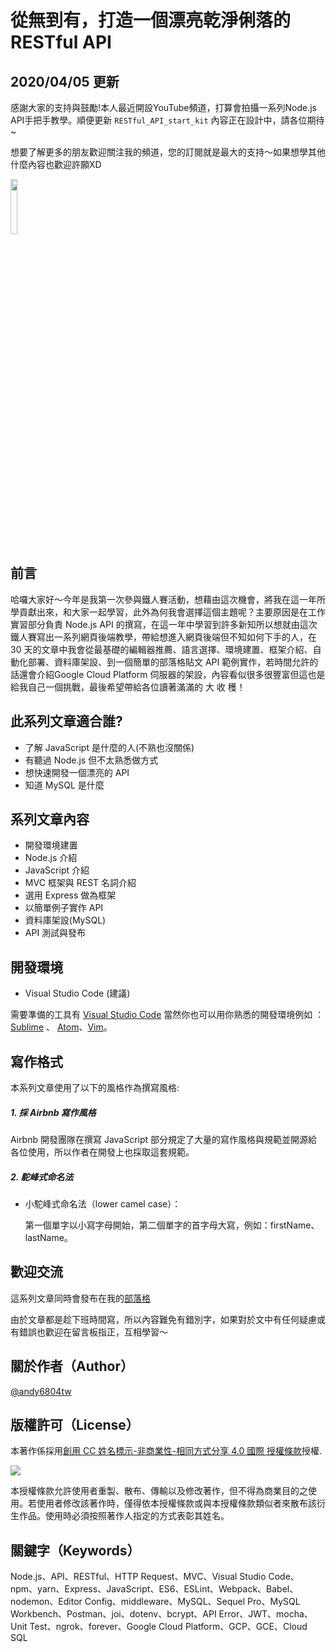 # 從無到有，打造一個漂亮乾淨俐落的 RESTful API 

## 2020/04/05 更新
感謝大家的支持與鼓勵!本人最近開設YouTube頻道，打算會拍攝一系列Node.js API手把手教學。順便更新 `RESTful_API_start_kit` 內容正在設計中，請各位期待~

想要了解更多的朋友歡迎關注我的頻道，您的訂閱就是最大的支持～如果想學其他什麼內容也歡迎許願XD

<a href="https://www.youtube.com/channel/UCSNPCGvMYEV-yIXAVt3FA5A" target="_blank">
    <img src="https://media0.giphy.com/media/KFnSuizdGVCtkVFOXM/source.gif" width="15%"></a>

## 前言

哈囉大家好～今年是我第一次參與鐵人賽活動，想藉由這次機會，將我在這一年所學貢獻出來，和大家一起學習，此外為何我會選擇這個主題呢？主要原因是在工作實習部分負責 Node.js API 的撰寫，在這一年中學習到許多新知所以想就由這次鐵人賽寫出一系列網頁後端教學，帶給想進入網頁後端但不知如何下手的人，在 30 天的文章中我會從最基礎的編輯器推薦、語言選擇、環境建置、框架介紹、自動化部署、資料庫架設、到一個簡單的部落格貼文 API 範例實作，若時間允許的話還會介紹Google Cloud Platform 伺服器的架設，內容看似很多很豐富但這也是給我自己一個挑戰，最後希望帶給各位讀著滿滿的 大 收 穫！

## 此系列文章適合誰?

- 了解 JavaScript 是什麼的人(不熟也沒關係)
- 有聽過 Node.js 但不太熟悉做方式
- 想快速開發一個漂亮的 API
- 知道 MySQL 是什麼

## 系列文章內容

- 開發環境建置
- Node.js 介紹
- JavaScript 介紹
- MVC 框架與 REST 名詞介紹
- 選用 Express 做為框架
- 以簡單例子實作 API
- 資料庫架設(MySQL)
- API 測試與發布



## 開發環境
- Visual Studio Code (建議)

需要準備的工具有 [Visual Studio Code](https://code.visualstudio.com/) 當然你也可以用你熟悉的開發環境例如 ： [Sublime](https://www.sublimetext.com/) 、 [Atom](https://atom.io/)、[Vim](http://www.vim.org/)。

## 寫作格式
本系列文章使用了以下的風格作為撰寫風格:

##### 1. 採 Airbnb 寫作風格
Airbnb 開發團隊在撰寫 JavaScript 部分規定了大量的寫作風格與規範並開源給各位使用，所以作者在開發上也採取這套規範。
##### 2. 駝峰式命名法
- 小駝峰式命名法（lower camel case）：
  
  第一個單字以小寫字母開始，第二個單字的首字母大寫，例如：firstName、lastName。


## 歡迎交流

這系列文章同時會發布在我的[部落格](https://andy6804tw.github.io/)

由於文章都是趁下班時間寫，所以內容難免有錯別字，如果對於文中有任何疑慮或有錯誤也歡迎在留言板指正，互相學習～


## 關於作者（Author）

[@andy6804tw](https://github.com/andy6804tw)

## 版權許可（License）

本著作係採用[創用 CC 姓名標示-非商業性-相同方式分享 4.0 國際 授權條款](http://creativecommons.org/licenses/by-nc-sa/4.0/)授權.

![](https://kdchang.gitbooks.io/react101/content/cc-by-nc-sa.png)

本授權條款允許使用者重製、散布、傳輸以及修改著作，但不得為商業目的之使用。若使用者修改該著作時，僅得依本授權條款或與本授權條款類似者來散布該衍生作品。使用時必須按照著作人指定的方式表彰其姓名。



## 關鍵字（Keywords）

Node.js、API、RESTful、HTTP Request、MVC、Visual Studio Code、npm、yarn、Express、JavaScript、ES6、ESLint、Webpack、Babel、nodemon、Editor Config、middleware、MySQL、Sequel Pro、MySQL Workbench、Postman、joi、dotenv、bcrypt、API Error、JWT、mocha、Unit Test、ngrok、forever、Google Cloud Platform、GCP、GCE、Cloud SQL


